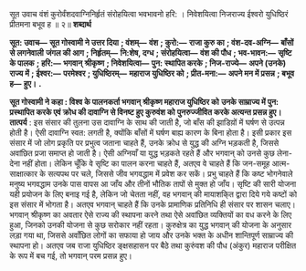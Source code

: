  

सूत उवाच वंशं कुरोर्वंशदवाग्निनिर्हृतं संरोहयित्वा भवभावनो हरि: । निवेशयित्वा निजराज्य ईश्वरो युधिष्ठिरं प्रीतमना बभूव ह ॥ २॥ **शब्दार्थ** 

**सूत: उवाच—** **सूत गोस्वामी ने उत्तर दिया** **; वंशम्—** **वंश** **; कुरो:—** **राजा कुरु का** **; वंश-दव-अग्नि—** **बाँसों से लगनेवाली** **जंगल की आग** **; निर्हृतम्—** **नि:शेष, दग्ध** **; संरोहयित्वा—** **वंश की पौध** **; भव-भावन:—** **सृष्टि के पालक** **; हरि:—** **भगवान्** **श्रीकृष्ण** **; निवेशयित्वा—** **पुन: स्थापित करके** **; निज-राज्ये—** **अपने (उनके) राज्य में** **; ईश्वर:—** **परमेश्वर** **; युधिष्ठिरम्—** **महाराज युधिष्ठिर को** **; प्रीत-मना:—** **अपने मन में प्रसन्न** **; बभूव ह—** **हुए।** **.** 

**सूत गोस्वामी ने कहा : विश्व के पालनकर्ता भगवान् श्रीकृष्ण महाराज युधिष्ठिर को** **उनके साम्राज्य में पुन: प्रस्थापित करके एवं क्रोध की दावाग्नि से विनष्ट हुए कुरुवंश को** **पुनरुज्जीवित करके अत्यन्त प्रसन्न हुए।** **तात्पर्य** : इस संसार की तुलना उस दावाग्नि के साथ की जाती है, जो बाँस की झाडिय़ों में घर्षण से उत्पन्न होती है। ऐसी दावाग्नि स्वत: लगती है, क्योंकि बाँसों में घर्षण बाह्य कारण के बिना होता है। इसी प्रकार इस संसार में जो लोग प्रकृति पर प्रभुत्व जताना चाहते हैं, उनके क्रोध से युद्ध की अग्नि भड़कती है, जिससे अवांछित प्रजा समाप्त हो जाती है। ऐसी अग्नियाँ या युद्ध भड़कते रहते हैं और भगवान् को उनसे कुछ लेना-देना नहीं होता। लेकिन चूँकि वे सृष्टि का पालन करना चाहते हैं, अतएव वे चाहते हैं कि जन-समूह आत्म-साक्षात्कार के सत्यपथ पर चले, जिससे जीव भगवद्धाम में प्रवेश कर सकें। प्रभु चाहते हैं कि कष्ट भोगनेवाले मनुष्य भगवद्धाम उनके पास वापस आ जाँय और तीनों भौतिक तापों से मुक्त हो जाँय। सृष्टि की सारी योजना यही प्रयोजन के लिए बनाइ गई है, लेकिन जो चेतता नहीं, वह भगवान् की मायाशकि्त द्वारा दिये गये कष्टों को इस संसार में भोगता है। अतएव भगवान् चाहते हैं कि उनके प्रामाणिक प्रतिनिधि ही संसार पर शासन चलाए। भगवान् श्रीकृष्ण का अवतार ऐसे राज्य की स्थापना करने तथा ऐसे अवांछित व्यक्तियों का वध करने के लिए हुआ, जिनको उनकी योजना से कुछ सरोकार नहीं रहता। कुरुक्षेत्र का युद्ध भगवान् की योजना के अनुसार लड़ा गया था, जिससे अवाँछित लोगों का सफाया हो जाय और उनके भक्त के अधीन शान्तिपूर्ण साम्राज्य की स्थापना हो। अतएव जब राजा युधिष्ठिर ङ्क्षसहासन पर बैठे तथा कुरुंवश की पौध (अंकुर) महाराज परीक्षित के रूप में बच गई, तो भगवान् परम प्रसन्न हुए। 